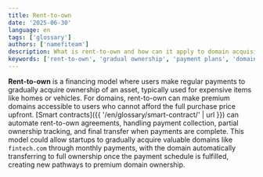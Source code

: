 ```yaml
---
title: Rent-to-own
date: '2025-06-30'
language: en
tags: ['glossary']
authors: ['namefiteam']
description: What is rent-to-own and how can it apply to domain acquisition?
keywords: ['rent-to-own', 'gradual ownership', 'payment plans', 'domain acquisition', 'smart contracts']
---
```


**Rent-to-own** is a financing model where users make regular payments to gradually acquire ownership of an asset, typically used for expensive items like homes or vehicles. For domains, rent-to-own can make premium domains accessible to users who cannot afford the full purchase price upfront. [Smart contracts]({{ '/en/glossary/smart-contract/' | url }}) can automate rent-to-own agreements, handling payment collection, partial ownership tracking, and final transfer when payments are complete. This model could allow startups to gradually acquire valuable domains like `fintech.com` through monthly payments, with the domain automatically transferring to full ownership once the payment schedule is fulfilled, creating new pathways to premium domain ownership.